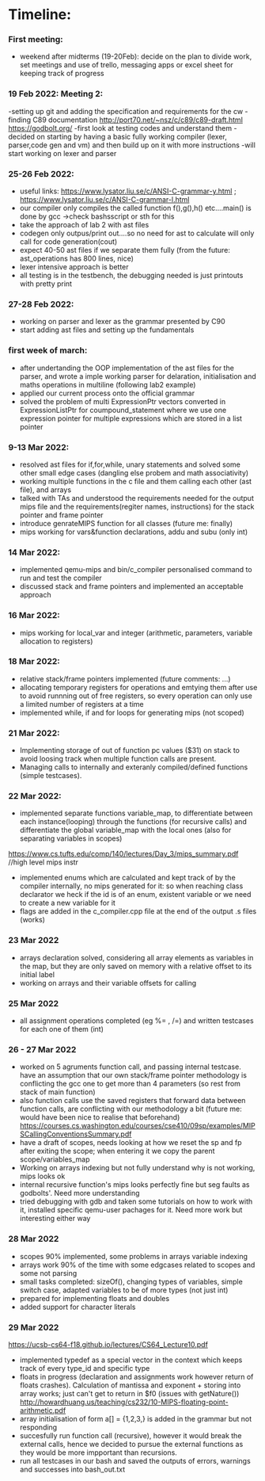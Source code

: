 Timeline: 
==========

### First meeting: 
- weekend after midterms (19-20Feb): decide on the plan to divide work, set meetings and use of trello, messaging apps or excel sheet for keeping track of progress

### 19 Feb 2022: Meeting 2:
-setting up git and adding the specification and requirements for the cw
-finding C89 documentation http://port70.net/~nsz/c/c89/c89-draft.html https://godbolt.org/
-first look at testing codes and understand them
-decided on starting by having a basic fully working compiler (lexer, parser,code gen and vm) and then build up on it with more instructions
-will start working on lexer and parser
  
### 25-26 Feb 2022:
- useful links: https://www.lysator.liu.se/c/ANSI-C-grammar-y.html ; https://www.lysator.liu.se/c/ANSI-C-grammar-l.html
- our compiler only compiles the called function f(),g(),h() etc....main() is done by gcc ->check bashsscript or sth for this
- take the approach of lab 2 with ast files
- codegen only outpus/print out....so no need for ast to calculate will only call for code generation(cout)
- expect 40-50 ast files if we separate them fully (from the future: ast_operations has 800 lines, nice)
- lexer intensive approach is better
- all testing is in the testbench, the debugging needed is just printouts with pretty print

### 27-28 Feb 2022:
- working on parser and lexer as the grammar presented by C90
- start adding ast files and setting up the fundamentals

### first week of march:
- after undertanding the OOP implementation of the ast files for the parser, and wrote a imple working parser for delaration, initialisation and maths operations in multiline (following lab2 example)
- applied our current process onto the official grammar 
- solved the problem of multi ExpressionPtr vectors converted in ExpressionListPtr for coumpound_statement where we use one expression pointer for multiple expressions which are stored in a list pointer

### 9-13 Mar 2022:
- resolved ast files for if,for,while, unary statements and solved some other small edge cases (dangling else probem and math associativity)
- working multiple functions in the c file and them calling each other (ast file), and arrays
- talked with TAs and understood the requirements needed for the output mips file and the requirements(regiter names, instructions) for the stack pointer and frame pointer
- introduce genrateMIPS function for all classes (future me: finally)
- mips working for vars&function declarations, addu and subu (only int)

### 14 Mar 2022:
- implemented qemu-mips and bin/c_compiler personalised command to run and test the compiler
- discussed stack and frame pointers and implemented an acceptable approach

### 16 Mar 2022:
- mips working for local_var and integer (arithmetic, parameters, variable allocation to registers)

### 18 Mar 2022:
- relative stack/frame pointers implemented (future comments: ...)
- allocating temporary registers for operations and emtying them after use to avoid runnning out of free registers, so every operation can only use a limited number of registers at a time
- implemented while, if and for loops for generating mips (not scoped)

### 21 Mar 2022:
- Implementing storage of out of function pc values ($31) on stack to avoid loosing track when multiple function calls are present.
- Managing calls to internally and exteranly compiled/defined functions (simple testcases).

### 22 Mar 2022:
- implemented separate functions variable_map, to differentiate between each instance(looping) through the functions (for recursive calls) and differentiate the global variable_map with the local ones (also for separating variables in scopes)

https://www.cs.tufts.edu/comp/140/lectures/Day_3/mips_summary.pdf //high level mips instr

- implemented enums which are calculated and kept track of by the compiler internally, no mips generated for it: so when reaching class declarator we heck if the id is of an enum, existent variable or we need to create a new variable for it
- flags are added in the c_compiler.cpp file at the end of the output .s files (works)


### 23 Mar 2022
- arrays declaration solved, considering all array elements as variables in the map, but they are only saved on memory with a relative offset to its initial label
- working on arrays and their variable offsets for calling

### 25 Mar 2022
- all assignment operations completed (eg %= , /=) and written testcases for each one of them (int)

### 26 - 27 Mar 2022
- worked on 5 agruments function call, and passing internal testcase. have an assumption that our own stack/frame pointer methodology is conflicting the gcc one to get more than 4 parameters (so rest from stack of main function)
- also function calls use the saved registers that forward data between function calls, are conflicting with our methodology a bit (future me: would have been nice to realise that beforehand)
https://courses.cs.washington.edu/courses/cse410/09sp/examples/MIPSCallingConventionsSummary.pdf 
- have a draft of scopes, needs looking at how we reset the sp and fp after exiting the scope; when entering it we copy the parent scope/variables_map
- Working on arrays indexing but not fully understand why is not working, mips looks ok
- internal recursive function's mips looks perfectly fine but seg faults as godbolts'. Need more understanding
- tried debugging with gdb and taken some tutorials on how to work with it, installed specific qemu-user pachages for it. Need more work but interesting either way

### 28 Mar 2022
- scopes 90% implemented, some problems in arrays variable indexing
- arrays work 90% of the time with some edgcases related to scopes and some not parsing
- small tasks completed: sizeOf(), changing types of variables, simple switch case, adapted variables to be of more types (not just int)
- prepared for implementing floats and doubles
- added support for character literals

### 29 Mar 2022
https://ucsb-cs64-f18.github.io/lectures/CS64_Lecture10.pdf
- implemented typedef as a special vector in the context which keeps track of every type_id and specific type
- floats in progress (declaration and assignments work however return of floats crashes). Calculation of mantissa and exponent + storing into array works; just can't get to return in $f0 (issues with getNature()) http://howardhuang.us/teaching/cs232/10-MIPS-floating-point-arithmetic.pdf 
- array initialisation of form a[] = {1,2,3,} is added in the grammar but not responding
- succesfully run function call (recursive), however it would break the external calls, hence we decided to pursue the external functions as they would be more impportant than recursions.
- run all testcases in our bash and saved the outputs of errors, warnings and successes into bash_out.txt